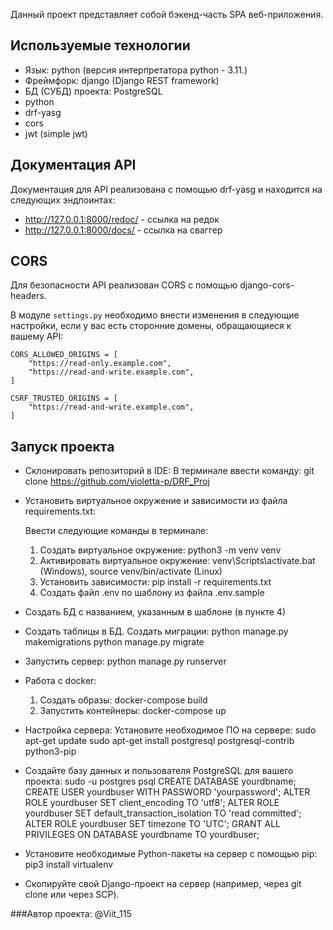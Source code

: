 Данный проект представляет собой бэкенд-часть SPA веб-приложения.

## Используемые технологии

  * Язык: python (версия интерпретатора python - 3.11.)
  * Фреймфорк: django (Django REST framework)
  * БД (СУБД) проекта: PostgreSQL
  * python
  * drf-yasg
  * cors
  * jwt (simple jwt)


## Документация API
Документация для API реализована с помощью drf-yasg и находится на следующих эндпоинтах:
* http://127.0.0.1:8000/redoc/ - ссылка на редок
* http://127.0.0.1:8000/docs/ - ссылка на сваггер

## CORS
Для безопасности API реализован CORS с помощью django-cors-headers. 

В модуле ``settings.py`` необходимо внести изменения в следующие настройки, 
если у вас есть сторонние домены, обращающиеся к вашему API:

```
CORS_ALLOWED_ORIGINS = [
    "https://read-only.example.com",
    "https://read-and-write.example.com",
]

CSRF_TRUSTED_ORIGINS = [
    "https://read-and-write.example.com",
]
```

## Запуск проекта
* Склонировать репозиторий в IDE: 
   В терминале ввести команду: git clone https://github.com/violetta-p/DRF_Proj

* Установить виртуальное окружение и зависимости из файла requirements.txt:

  Ввести следующие команды в терминале:
  1. Создать виртуальное окружение: python3 -m venv venv
  2. Активировать виртуальное окружение: venv\Scripts\activate.bat (Windows), 
                                         source venv/bin/activate (Linux)
  3. Установить зависимости: pip install -r requirements.txt 
  4. Создать файл .env по шаблону из файла .env.sample

* Создать БД с названием, указанным в шаблоне (в пункте 4)

* Создать таблицы в БД. Создать миграции:
      python manage.py makemigrations
      python manage.py migrate

* Запустить сервер: python manage.py runserver

* Работа с docker:
  1. Создать образы: docker-compose build
  2. Запустить контейнеры: docker-compose up

* Настройка сервера:
    Установите необходимое ПО на сервере:
        sudo apt-get update
        sudo apt-get install postgresql postgresql-contrib python3-pip
    
* Создайте базу данных и пользователя PostgreSQL для вашего проекта:
        sudo -u postgres psql
        CREATE DATABASE yourdbname;
        CREATE USER yourdbuser WITH PASSWORD 'yourpassword';
        ALTER ROLE yourdbuser SET client_encoding TO 'utf8';
        ALTER ROLE yourdbuser SET default_transaction_isolation TO 'read committed';
        ALTER ROLE yourdbuser SET timezone TO 'UTC';
        GRANT ALL PRIVILEGES ON DATABASE yourdbname TO yourdbuser;

* Установите необходимые Python-пакеты на сервер с помощью pip:
        pip3 install virtualenv

* Скопируйте свой Django-проект на сервер (например, через git clone или через SCP).

###Автор проекта:
@Viit_115
